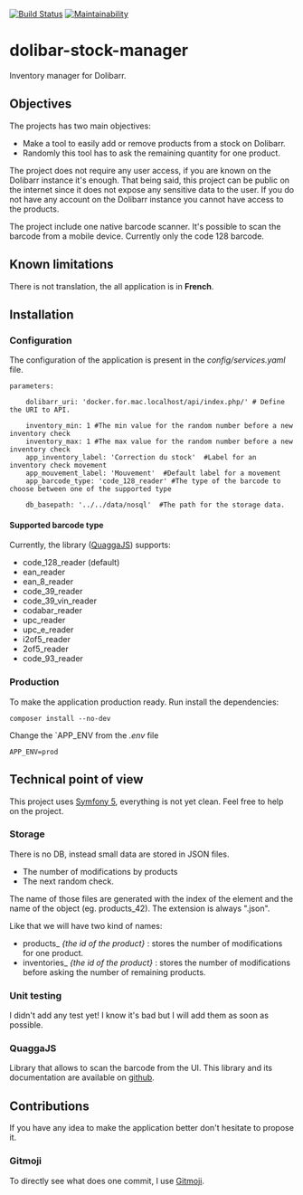 [![Build Status](https://travis-ci.org/laudeco/dolibar-stock-manager.svg?branch=master)](https://travis-ci.org/laudeco/dolibar-stock-manager)
[![Maintainability](https://api.codeclimate.com/v1/badges/76ddab6257e0222cb28d/maintainability)](https://codeclimate.com/github/laudeco/dolibar-stock-manager/maintainability)

# dolibar-stock-manager
Inventory manager for Dolibarr.

## Objectives
The projects has two main objectives:
* Make a tool to easily add or remove products from a stock on Dolibarr.
* Randomly this tool has to ask the remaining quantity for one product.

The project does not require any user access, if you are known on the Dolibarr instance it's enough.
That being said, this project can be public on the internet since it does not expose any sensitive data to the user.
If you do not have any account on the Dolibarr instance you cannot have access to the products.

The project include one native barcode scanner. It's possible to scan the barcode from a mobile device. Currently only the code 128 barcode.

## Known limitations
There is not translation, the all application is in **French**.

## Installation

### Configuration
The configuration of the application is present in the _config/services.yaml_ file. 

```
parameters:

    dolibarr_uri: 'docker.for.mac.localhost/api/index.php/' # Define the URI to API.

    inventory_min: 1 #The min value for the random number before a new inventory check
    inventory_max: 1 #The max value for the random number before a new inventory check
    app_inventory_label: 'Correction du stock'  #Label for an inventory check movement
    app_mouvement_label: 'Mouvement'  #Default label for a movement
    app_barcode_type: 'code_128_reader' #The type of the barcode to choose between one of the supported type

    db_basepath: '../../data/nosql'  #The path for the storage data.
```

#### Supported barcode type
Currently, the library ([QuaggaJS](https://github.com/serratus/quaggaJS)) supports: 
* code_128_reader (default)
* ean_reader
* ean_8_reader
* code_39_reader
* code_39_vin_reader
* codabar_reader
* upc_reader
* upc_e_reader
* i2of5_reader
* 2of5_reader
* code_93_reader

### Production
To make the application production ready. Run install the dependencies:

```
composer install --no-dev
```

Change the `APP_ENV from the _.env_ file 
```
APP_ENV=prod
```


## Technical point of view 

This project uses [Symfony 5](http://symfony.com/), everything is not yet clean. Feel free to help on the project.  

### Storage
There is no DB, instead small data are stored in JSON files.
* The number of modifications by products
* The next random check.

The name of those files are generated with the index of the element and the name of the object (eg. products_42). 
The extension is always ".json".

Like that we will have two kind of names: 
* products_ _{the id of the product}_ : stores the number of modifications for one product.
* inventories_  _{the id of the product}_ : stores the number of modifications before asking the number of remaining products.

### Unit testing
I didn't add any test yet! I know it's bad but I will add them as soon as possible. 

### QuaggaJS
Library that allows to scan the barcode from the UI. This library and its documentation are available on [github](https://github.com/serratus/quaggaJS).

## Contributions
If you have any idea to make the application better don't hesitate to propose it.

### Gitmoji
To directly see what does one commit, I use [Gitmoji](https://gitmoji.carloscuesta.me/).
